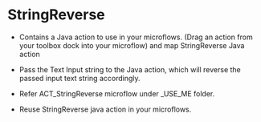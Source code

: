 # StringReverse

- Contains a Java action to use in your microflows. (Drag an action from your toolbox dock into your microflow) and map StringReverse Java action

- Pass the Text Input string to the Java action, which will reverse the passed input text string accordingly.

- Refer ACT_StringReverse microflow under _USE_ME folder.

- Reuse StringReverse java action in your microflows.
